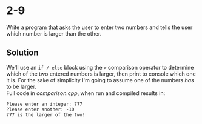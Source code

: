 # 2-9
Write a program that asks the user to enter two numbers and tells the user which number is larger than the other.

## Solution
We'll use an `if / else` block using the `>` comparison operator to determine which of the two entered numbers is larger, then print to console which one it is. For the sake of simplicity I'm going to assume one of the numbers _has_ to be larger.  
Full code in _comparison.cpp_, when run and compiled results in:
```
Please enter an integer: 777
Please enter another: -10
777 is the larger of the two!
```